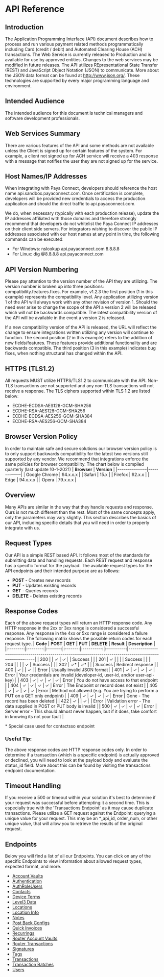 # API Reference

## Introduction

The Application Programming Interface (API) document describes how to process and run various payment related methods programmatically including Card (credit / debit) and Automated Clearing House (ACH) transactions. The Web Service is currently released to Production and is available for use by approved entities. Changes to the web services may be modified in future releases. The API utilizes REpresentational State Transfer (REST) and JavaScript Object Notation (JSON) to communicate. More about the JSON data format can be found at http://www.json.org/. These technologies are supported by every major programming language and environment.

## Intended Audience

The intended audience for this document is technical managers and software development professionals.

## Web Services Summary

There are various features of the API and some methods are not available unless the Client is signed up for certain features of the system. For example, a client not signed up for ACH service will receive a 403 response with a message that notifies the user they are not signed up for the service.

## Host Names/IP Addresses

When integrating with Paya Connect, developers should reference the host name api.sandbox.payaconnect.com.  Once certification is complete, developers will be provided new credentials to access the production application and should the direct traffic to api.payaconnect.com. 

We do, when necessary (typically with each production release), update the IP addresses affiliated with those domains and therefore strongly recommend that developers do not whitelist the Paya Connect IP addresses on their client side servers. For integrators wishing to discover the public IP addresses associated with our host names at any point in time, the following commands can be executed:
* For Windows: nslookup api.payaconnect.com 8.8.8.8
* For Linux: dig @8.8.8.8 api.payaconnect.com

## API Version Numbering

Please pay attention to the version number of the API they are utilizing. The version number is broken up into three positions: compatibility.features.fixes. For example, v1.2.3 the first position (1 in this example) represents the compatibility level. Any application utilizing version 1 of the API will always work with any other revision of version 1. Should the need ever arise to change the scope of the API a version 2 will be released which will not be backwards compatible. The latest compatibility version of the API will be available in the event a version 2 is released.

If a new compatibility version of the API is released, the URL will reflect the change to ensure integrations written utilizing any version will continue to function. The second position (2 in this example) refers to the addition of new fields/features. These features provide additional functionality and are backwards compatible. The third position (3 in this example) indicates bug fixes, when nothing structural has changed within the API.

## HTTPS (TLS1.2)

All requests MUST utilize HTTPS/TLS1.2 to communicate with the API. Non-TLS transactions are not supported and any non-TLS transactions will not receive a response.  The TLS ciphers supported within TLS 1.2 are listed below:
* ECDHE-ECDSA-AES128-GCM-SHA256
* ECDHE-RSA-AES128-GCM-SHA256
* ECDHE-ECDSA-AES256-GCM-SHA384
* ECDHE-RSA-AES256-GCM-SHA384

## Browser Version Policy

In order to maintain safe and secure solutions our browser version policy is to only support backwards compatibility for the latest two versions still supported by any vendor.  We recommend that integrations enforce the same policies for browser compatibility.  The chart below is compiled quarterly (last update 10-1-2021)
| **Browser**   | **Version** |
|---------------|-------------|
| Google Chrome | 94.x.x.x    |
| Safari        | 15.x        |
| Firefox       | 92.x.x      |
| Edge          | 94.x.x.x    |
| Opera         | 79.x.x.x    |

## Overview

Many APIs are similar in the way that they handle requests and response. Ours is not much different than the rest. Most of the same concepts apply, only the parameters may vary slightly. This section describes the basics of our API, including specific details that you will need in order to properly integrate with us.

## Request Types

Our API is a simple REST based API. It follows most of the standards for submitting data and handling requests. Each REST request and response has a specific format for the payload. The available request types for the API endpoints and their intended purpose are as follows:
* **POST** - Creates new records
* **PUT** - Updates existing records
* **GET** - Queries records
* **DELETE** - Deletes existing records

## Response Codes

Each of the above request types will return an HTTP response code. Any HTTP response in the 2xx or 3xx range is considered a successful response. Any response in the 4xx or 5xx range is considered a failure response. The following matrix shows the possible return codes for each request type.
| **Code** | **POST** | **GET** | **PUT** | **DELETE** | **Result** | **Description**                                                                                            |
|:--------:|:--------:|:-------:|:-------:|:----------:|:----------:|------------------------------------------------------------------------------------------------------------|
|    200   |          |    ✓    |    ✓    |            |   Success  |                                                                                                            |
|    201   |     ✓    |         |         |            |   Success  |                                                                                                            |
|    204   |          |         |         |      ✓     |   Success  |                                                                                                            |
|    302   |    ✓*    |    ✓*   |         |            |   Success  | Redirect response                                                                                          |
|    400   |     ✓    |         |    ✓    |            |    Error   | Usually invalid JSON format                                                                                |
|    401   |     ✓    |    ✓    |    ✓    |      ✓     |    Error   | Your credentials are invalid (developer-id, user-id, and/or user-api-key)                                  |
|    403   |     ✓    |    ✓    |    ✓    |      ✓     |    Error   | You do not have access to that endpoint                                                                    |
|    404   |     ✓    |    ✓    |    ✓    |      ✓     |    Error   | The Endpoint or record does not exist                                                                      |
|    405   |     ✓    |    ✓    |    ✓    |      ✓     |    Error   | Method not allowed (e.g. You are trying to perform a PUT on a GET only endpoint)                           |
|    409   |     ✓    |    ✓    |    ✓    |      ✓     |    Error   | Gone - The record has been deleted                                                                         |
|    422   |     ✓    |         |    ✓    |            |    Error   | Validation error - The data supplied in POST or PUT body is invalid                                        |
|    500   |     ✓    |    ✓    |    ✓    |      ✓     |    Error   | Server error - This should almost never happen, but if it does, take comfort in knowing its not your fault |

\* Special case used for contactsso endpoint

### **Useful Tip:**

The above response codes are HTTP response codes only. In order to determine if a transaction (which is a specific endpoint) is actually approved or declined, you will need to look at the payload body and evaluate the status_id field. More about this can be found by visiting the transactions endpoint documentation.

## Timeout Handling

If you receive a 500 or timeout within your solution it's best to determine if your request was successful before attempting it a second time. This is especially true with the 'Transactions Endpoint' as it may cause duplicate transactions. Please utilize a GET request against the Endpoint; querying a unique value for your request. This may be an *_api_id, order_num, or other unique value, that will allow you to retrieve the results of the original request.

## Endpoints

Below you will find a list of all our Endpoints.  You can click on any of the specific Endpoints to view information about allowed request types, expected format, and more.
* [Account Vaults](https://github.com/kcskw/PayaConnect/tree/patch-1/Endpoints/Account%20Vaults)
* [Authentication](https://github.com/kcskw/PayaConnect/tree/patch-1/Endpoints/Authentication)
* [AuthRoleUsers](https://github.com/kcskw/PayaConnect/tree/patch-1/Endpoints/AuthRoleUsers)
* [Contacts](https://github.com/kcskw/PayaConnect/tree/patch-1/Endpoints/Contacts)
* [Device Terms](https://github.com/kcskw/PayaConnect/tree/patch-1/Endpoints/Device%20Terms)
* [Level3 Data](https://github.com/kcskw/PayaConnect/tree/patch-1/Endpoints/Level%203)
* [Locations]()
* [Location Info](https://github.com/kcskw/PayaConnect/tree/patch-1/Endpoints/LocationInfos)
* [Notes]()
* [Post Back Configs](https://github.com/kcskw/PayaConnect/tree/patch-1/Endpoints/Postback)
* [Quick Invoices](https://github.com/kcskw/PayaConnect/tree/patch-1/Endpoints/Quick%20Invoice)
* [Recurrings](https://github.com/kcskw/PayaConnect/tree/patch-1/Endpoints/Recurrings)
* [Router Account Vaults](https://github.com/kcskw/PayaConnect/tree/patch-1/Endpoints/Router%20Account%20Vaults%20Endpoint)
* [Router Transactions](https://github.com/kcskw/PayaConnect/tree/patch-1/Endpoints/Router%20Transactions)
* [Signatures](https://github.com/kcskw/PayaConnect/tree/patch-1/Endpoints/Signatures)
* [Tags]()
* [Transactions](https://github.com/kcskw/PayaConnect/tree/patch-1/Endpoints/Transactions)
* [Transaction Batches]()
* [Users](https://github.com/kcskw/PayaConnect/tree/patch-1/Endpoints/Users/php)
